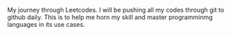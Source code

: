 My journey through Leetcodes. I will be pushing all my codes through git to github daily. This is to help me horn my skill and master programminmg languages in its use cases.
